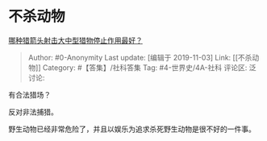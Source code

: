 # 不杀动物
[哪种猎箭头射击大中型猎物停止作用最好？](https://www.zhihu.com/question/353815403/answer/880110622)

> Author: #0-Anonymity
> Last update: [编辑于 2019-11-03]
> Link: [[不杀动物]]
> Category: #【答集】/社科答集
> Tag: #4-世界史/4A-社科
> 评论区:
> 泛讨论:

有合法猎场？

反对非法捕猎。

野生动物已经非常危险了，并且以娱乐为追求杀死野生动物是很不好的一件事。
